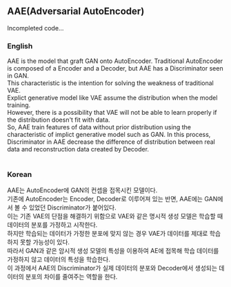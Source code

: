 ## AAE(Adversarial AutoEncoder)
Incompleted code...

### English
AAE is the model that graft GAN onto AutoEncoder.
Traditional AutoEncoder is composed of a Encoder and a Decoder, but AAE has a Discriminator seen in GAN.<br>
This characteristic is the intention for solving the weakness of traditional VAE.<br>
Explict generative model like VAE assume the distribution when the model training.<br>
However, there is a possibility that VAE will not be able to learn properly if the distribution doesn't fit with data.<br>
So, AAE train features of data without prior distribution using the characteristic of implict generative model such as GAN.
In this process, Discriminator in AAE decrease the difference of distribution between real data and reconstruction data created by Decoder.<br>
<Model Structure>
<br>

### Korean
AAE는 AutoEncoder에 GAN의 컨셉을 접목시킨 모델이다.<br>
기존에 AutoEncoder는 Encoder, Decoder로 이루어져 있는 반면, AAE에는 GAN에서 볼 수 있었던 Discriminator가 붙어있다.<br>
이는 기존 VAE의 단점을 해결하기 위함으로 VAE와 같은 명시적 생성 모델은 학습할 때 데이터의 분포를 가정하고 시작한다.<br>
하지만 학습되는 데이터가 가정한 분포에 맞지 않는 경우 VAE가 데이터를 제대로 학습하지 못할 가능성이 있다.<br>
따라서 GAN과 같은 암시적 생성 모델의 특성을 이용하여 AE에 접목해 학습 데이터를 가정하지 않고 데이터의 특성을 학습한다.<br>
이 과정에서 AAE의 Discriminator가 실제 데이터의 분포와 Decoder에서 생성되는 데이터의 분포의 차이를 줄여주는 역할을 한다.<br>

